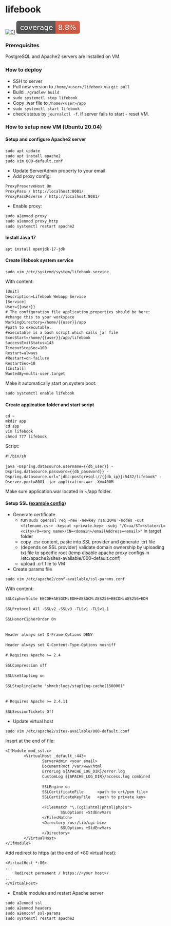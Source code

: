 # lifebook
[![CI](https://github.com/rockmanck/lifebook/actions/workflows/main.yml/badge.svg)](https://github.com/rockmanck/lifebook/actions/workflows/main.yml)
![Coverage](.github/badges/jacoco.svg)

### Prerequisites
PostgreSQL and Apache2 servers are installed on VM.

### How to deploy
* SSH to server
* Pull new version to `/home/<user>/lifebook` via `git pull`
* Build `./gradlew build`
* `sudo systemctl stop lifebook`
* Copy .war file to `/home/<user>/app`
* `sudo systemctl start lifebook`
* check status by `journalctl -f`. If server fails to start - reset VM.

### How to setup new VM (Ubuntu 20.04)
#### Setup and configure Apache2 server
```shell
sudo apt update
sudo apt install apache2
sudo vim 000-default.conf
```
* Update ServerAdmin property to your email
* Add proxy config:
```text
ProxyPreserveHost On
ProxyPass / http://localhost:8081/
ProxyPassReverse / http://localhost:8081/
```

* Enable proxy:
```shell
sudo a2enmod proxy
sudo a2enmod proxy_http
sudo systemctl restart apache2
```

#### Install Java 17
```shell
apt install openjdk-17-jdk
```

#### Create lifebook system service
```shell
sudo vim /etc/systemd/system/lifebook.service
```

With content:
```properties
[Unit]
Description=Lifebook Webapp Service
[Service]
User={{user}}
# The configuration file application.properties should be here:
#change this to your workspace
WorkingDirectory=/home/{{user}}/app
#path to executable. 
#executable is a bash script which calls jar file
ExecStart=/home/{{user}}/app/lifebook
SuccessExitStatus=143
TimeoutStopSec=100
Restart=always
#Restart=on-failure
RestartSec=10
[Install]
WantedBy=multi-user.target
```

Make it automatically start on system boot:
```shell
sudo systemctl enable lifebook
```

#### Create application folder and start script
```shell
cd ~
mkdir app
cd app
vim lifebook
chmod 777 lifebook
```

Script:
```shell
#!/bin/sh

java -Dspring.datasource.username={{db_user}} -Dspring.datasource.password={{db_password}} -Dspring.datasource.url="jdbc:postgresql://{{db_ip}}:5432/lifebook" -Dserver.port=8081 -jar application.war -Xmx400M
```

Make sure application.war located in ~/app folder.

#### Setup SSL ([example config](https://www.arubacloud.com/tutorial/how-to-enable-https-protocol-with-apache-2-on-ubuntu-20-04.aspx))
* Generate certificate
    * run `sudo openssl req -new -newkey rsa:2048 -nodes -out <filename.csr> -keyout <private.key> -subj "/C=ua/ST=<state>/L=<city>/O=<org name>/CN=<domain>/emailAddress=<email>"` in target folder
    * copy .csr content, paste into SSL provider and generate .crt file
    * (depends on SSL provider) validate domain ownership by uploading txt file to specific root (temp disable apache proxy configs in /etc/apache2/sites-available/000-default.conf)
    * upload .crt file to VM
* Create params file
```shell
sudo vim /etc/apache2/conf-available/ssl-params.conf
```

With content:
```properties
SSLCipherSuite EECDH+AESGCM:EDH+AESGCM:AES256+EECDH:AES256+EDH
    
SSLProtocol All -SSLv2 -SSLv3 -TLSv1 -TLSv1.1

SSLHonorCipherOrder On


Header always set X-Frame-Options DENY

Header always set X-Content-Type-Options nosniff

# Requires Apache >= 2.4

SSLCompression off

SSLUseStapling on

SSLStaplingCache "shmcb:logs/stapling-cache(150000)"


# Requires Apache >= 2.4.11

SSLSessionTickets Off
```

* Update virtual host
```shell
sudo vim /etc/apache2/sites-available/000-default.conf
```

Insert at the end of file:
```properties
<IfModule mod_ssl.c>
        <VirtualHost _default_:443>
                ServerAdmin <your email>
                DocumentRoot /var/www/html
                ErrorLog ${APACHE_LOG_DIR}/error.log
                CustomLog ${APACHE_LOG_DIR}/access.log combined 

                SSLEngine on
                SSLCertificateFile      <path to crt/pem file>
                SSLCertificateKeyFile   <path to private key>

                <FilesMatch "\.(cgi|shtml|phtml|php)$">
                        SSLOptions +StdEnvVars
                </FilesMatch>
                <Directory /usr/lib/cgi-bin>
                        SSLOptions +StdEnvVars
                </Directory>
        </VirtualHost>
</IfModule>
```

Add redirect to https (at the end of *80 virtual host):
```properties
<VirtualHost *:80>
...
    Redirect permanent / https://<your host>/
...
</VirtualHost>
```

* Enable modules and restart Apache server
```shell
sudo a2enmod ssl
sudo a2enmod headers
sudo a2enconf ssl-params
sudo systemctl restart apache2
```